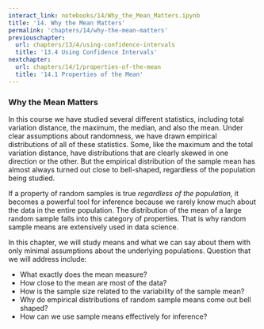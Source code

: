 ```yaml
---
interact_link: notebooks/14/Why_the_Mean_Matters.ipynb
title: '14. Why the Mean Matters'
permalink: 'chapters/14/why-the-mean-matters'
previouschapter:
  url: chapters/13/4/using-confidence-intervals
  title: '13.4 Using Confidence Intervals'
nextchapter:
  url: chapters/14/1/properties-of-the-mean
  title: '14.1 Properties of the Mean'
---
```


### Why the Mean Matters ###
In this course we have studied several different statistics, including total variation distance, the maximum, the median, and also the mean. Under clear assumptions about randomness, we have drawn empirical distributions of all of these statistics. Some, like the maximum and the total variation distance, have distributions that are clearly skewed in one direction or the other. But the empirical distribution of the sample mean has almost always turned out close to bell-shaped, regardless of the population being studied.

If a property of random samples is true *regardless of the population,* it becomes a powerful tool for inference because we rarely know much about the data in the entire population. The distribution of the mean of a large random sample falls into this category of properties. That is why random sample means are extensively used in data science.

In this chapter, we will study means and what we can say about them with only minimal assumptions about the underlying populations. Question that we will address include:

- What exactly does the mean measure?
- How close to the mean are most of the data?
- How is the sample size related to the variability of the sample mean?
- Why do empirical distributions of random sample means come out bell shaped?
- How can we use sample means effectively for inference?
